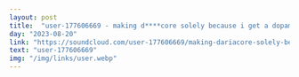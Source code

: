 ```yaml
---
layout: post
title:  "user-177606669 - making d****core solely because i get a dopamine hit from receiving soundcloud notifications"
day: "2023-08-20"
link: "https://soundcloud.com/user-177606669/making-dariacore-solely-because-i-get-a-dopamine-hit-from-receiving-soundcloud-notifications?in=user-177606669/sets/a98u&si=f70601b227384d3eac5d9615a1336e6d"
text: "user-177606669"
img: "/img/links/user.webp"
---
```

